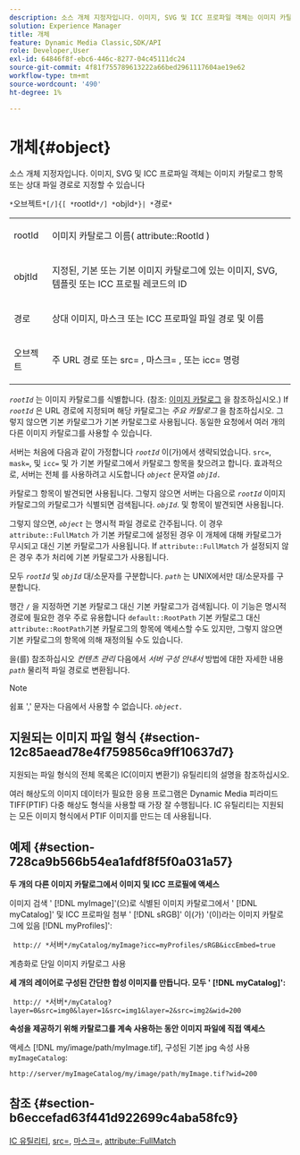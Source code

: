 ```yaml
---
description: 소스 개체 지정자입니다. 이미지, SVG 및 ICC 프로파일 객체는 이미지 카탈로그 항목 또는 상대 파일 경로로 지정할 수 있습니다
solution: Experience Manager
title: 개체
feature: Dynamic Media Classic,SDK/API
role: Developer,User
exl-id: 64846f8f-ebc6-446c-8277-04c45111dc24
source-git-commit: 4f81f755789613222a66bed2961117604ae19e62
workflow-type: tm+mt
source-wordcount: '490'
ht-degree: 1%

---
```


# 개체{#object}

소스 개체 지정자입니다. 이미지, SVG 및 ICC 프로파일 객체는 이미지 카탈로그 항목 또는 상대 파일 경로로 지정할 수 있습니다

`*`오브젝트`*[/]{[ *`rootId`*/] *`objId`*}| *`경로`*`

<table id="simpletable_A8B9B4D508B94BE5B7F6112F0A5F8270"> 
 <tr class="strow"> 
  <td class="stentry"> <p> <span class="codeph"> <span class="varname"> rootId </span> </span> </p> </td> 
  <td class="stentry"> <p>이미지 카탈로그 이름( <span class="codeph"> attribute::RootId </span>) </p> </td> 
 </tr> 
 <tr class="strow"> 
  <td class="stentry"> <p> <span class="codeph"> <span class="varname"> objtId </span> </span> </p> </td> 
  <td class="stentry"> <p>지정된, 기본 또는 기본 이미지 카탈로그에 있는 이미지, SVG, 템플릿 또는 ICC 프로필 레코드의 ID </p> </td> 
 </tr> 
 <tr class="strow"> 
  <td class="stentry"> <p> <span class="codeph"> <span class="varname"> 경로 </span> </span> </p> </td> 
  <td class="stentry"> <p>상대 이미지, 마스크 또는 ICC 프로파일 파일 경로 및 이름 </p> </td> 
 </tr> 
 <tr class="strow"> 
  <td class="stentry"> <p> <span class="codeph"> <span class="varname"> 오브젝트 </span> </span> </p> </td> 
  <td class="stentry"> <p>주 URL 경로 또는 <span class="codeph"> src= </span>, <span class="codeph"> 마스크= </span>, 또는 <span class="codeph"> icc= </span> 명령 </p> </td> 
 </tr> 
</table>

*`rootId`* 는 이미지 카탈로그를 식별합니다. (참조: [이미지 카탈로그](../../../../../is-api/image-catalog/image-serving-api-ref/c-image-catalog-reference/c-overview/c-overview.md#concept-9ce2b6a133de45f783e95cabc5810ac3) 을 참조하십시오.) If *`rootId`* 은 URL 경로에 지정되며 해당 카탈로그는 *주요 카탈로그* 을 참조하십시오. 그렇지 않으면 기본 카탈로그가 기본 카탈로그로 사용됩니다. 동일한 요청에서 여러 개의 다른 이미지 카탈로그를 사용할 수 있습니다.

서버는 처음에 다음과 같이 가정합니다 *`rootId`* 이(가)에서 생략되었습니다. `src=`, `mask=`, 및 `icc=` 및 가 기본 카탈로그에서 카탈로그 항목을 찾으려고 합니다. 효과적으로, 서버는 전체 를 사용하려고 시도합니다 *`object`* 문자열 *`objId.`*

카탈로그 항목이 발견되면 사용됩니다. 그렇지 않으면 서버는 다음으로 *`rootId`* 이미지 카탈로그의 카탈로그가 식별되면 검색됩니다. *`objId`*. 및 항목이 발견되면 사용됩니다.

그렇지 않으면, *`object`* 는 명시적 파일 경로로 간주됩니다. 이 경우 `attribute::FullMatch` 가 기본 카탈로그에 설정된 경우 이 개체에 대해 카탈로그가 무시되고 대신 기본 카탈로그가 사용됩니다. If `attribute::FullMatch` 가 설정되지 않은 경우 추가 처리에 기본 카탈로그가 사용됩니다.

모두 *`rootId`* 및 *`objId`* 대/소문자를 구분합니다. *`path`* 는 UNIX에서만 대/소문자를 구분합니다.

행간 `/` 을 지정하면 기본 카탈로그 대신 기본 카탈로그가 검색됩니다. 이 기능은 명시적 경로에 필요한 경우 주로 유용합니다 `default::RootPath` 기본 카탈로그 대신 `attribute::RootPath`기본 카탈로그의 항목에 액세스할 수도 있지만, 그렇지 않으면 기본 카탈로그의 항목에 의해 재정의될 수도 있습니다.

을(를) 참조하십시오 *컨텐츠 관리* 다음에서 *서버 구성 안내서* 방법에 대한 자세한 내용 *`path`* 물리적 파일 경로로 변환됩니다.

>[!NOTE]
>
>쉼표 &#39;,&#39; 문자는 다음에서 사용할 수 없습니다. *`object.`*

## 지원되는 이미지 파일 형식 {#section-12c85aead78e4f759856ca9ff10637d7}

지원되는 파일 형식의 전체 목록은 IC(이미지 변환기) 유틸리티의 설명을 참조하십시오.

여러 해상도의 이미지 데이터가 필요한 응용 프로그램은 Dynamic Media 피라미드 TIFF(PTIF) 다중 해상도 형식을 사용할 때 가장 잘 수행됩니다. IC 유틸리티는 지원되는 모든 이미지 형식에서 PTIF 이미지를 만드는 데 사용됩니다.

## 예제 {#section-728ca9b566b54ea1afdf8f5f0a031a57}

**두 개의 다른 이미지 카탈로그에서 이미지 및 ICC 프로필에 액세스**

이미지 검색 &#39; [!DNL myImage]&#39;(으)로 식별된 이미지 카탈로그에서 &#39; [!DNL myCatalog]&#39; 및 ICC 프로파일 첨부 &#39; [!DNL sRGB]&#39; 이(가) &#39;(이)라는 이미지 카탈로그에 있음 [!DNL myProfiles]&#39;:

` http:// *`서버`*/myCatalog/myImage?icc=myProfiles/sRGB&iccEmbed=true`

계층화로 단일 이미지 카탈로그 사용

**세 개의 레이어로 구성된 간단한 합성 이미지를 만듭니다. 모두 &#39; [!DNL myCatalog]&#39;:**

` http:// *`서버`*/myCatalog?layer=0&src=img0&layer=1&src=img1&layer=2&src=img2&wid=200`

**속성을 제공하기 위해 카탈로그를 계속 사용하는 동안 이미지 파일에 직접 액세스**

액세스 [!DNL my/image/path/myImage.tif], 구성된 기본 jpg 속성 사용 `myImageCatalog`:

`http://server/myImageCatalog/my/image/path/myImage.tif?wid=200`

## 참조 {#section-b6eccefad63f441d922699c4aba58fc9}

[IC 유틸리티](../../../../../is-api/is-utils/utilities/r-ic.md#reference-de9f43c63a8f48f1a755ff1760af8b7b), [src=](../../../../../is-api/http-ref/image-serving-api-ref/c-http-protocol-reference/c-command-reference/r-src.md#reference-f6506637778c4c69bf106a7924a91ab1), [마스크=](../../../../../is-api/http-ref/image-serving-api-ref/c-http-protocol-reference/c-command-reference/r-mask.md#reference-922254e027404fb890b850e2723ee06e), [attribute::FullMatch](../../../../../is-api/image-catalog/image-serving-api-ref/c-image-catalog-reference/c-attributes-reference/r-fullmatch.md#reference-c3a72f31672a48b386943d6781cf50d7)
